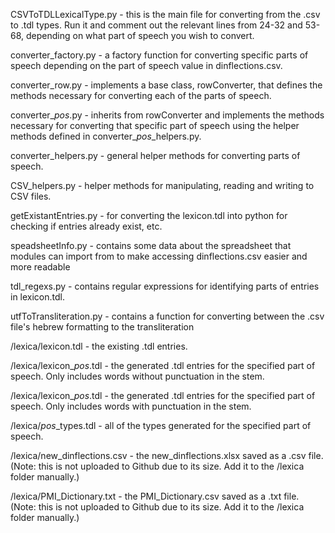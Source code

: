 
CSVToTDLLexicalType.py - this is the main file for converting from the .csv to .tdl types.
	Run it and comment out the relevant lines from 24-32 and 53-68, depending on what part of speech you wish
	to convert.

converter_factory.py - a factory function for converting specific parts of speech depending on the part of speech
    value in dinflections.csv.

converter_row.py - implements a base class, rowConverter, that defines the methods necessary for converting each
    of the parts of speech.

converter_*pos*.py - inherits from rowConverter and implements the methods necessary for converting that specific
    part of speech using the helper methods defined in converter_*pos*_helpers.py.

converter_helpers.py - general helper methods for converting parts of speech.

CSV_helpers.py - helper methods for manipulating, reading and writing to CSV files.

getExistantEntries.py - for converting the lexicon.tdl into python for checking if entries already exist, etc.

speadsheetInfo.py - contains some data about the spreadsheet that modules can import from
	to make accessing dinflections.csv easier and more readable

tdl_regexs.py - contains regular expressions for identifying parts of entries in lexicon.tdl.

utfToTransliteration.py - contains a function for converting between the .csv file's hebrew
	formatting to the transliteration

/lexica/lexicon.tdl - the existing .tdl entries.

/lexica/lexicon_*pos*.tdl - the generated .tdl entries for the specified part of speech. Only includes words without
    punctuation in the stem.

/lexica/lexicon_*pos*.tdl - the generated .tdl entries for the specified part of speech. Only includes words with
    punctuation in the stem.

/lexica/*pos*_types.tdl - all of the types generated for the specified part of speech.

/lexica/new_dinflections.csv - the new_dinflections.xlsx saved as a .csv file. (Note: this is not uploaded to Github
    due to its size. Add it to the /lexica folder manually.)

/lexica/PMI_Dictionary.txt - the PMI_Dictionary.csv saved as a .txt file. (Note: this is not uploaded to Github
    due to its size. Add it to the /lexica folder manually.)